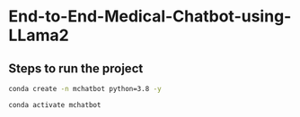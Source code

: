 # End-to-End-Medical-Chatbot-using-LLama2

## Steps to run the project

```bash
conda create -n mchatbot python=3.8 -y
```

```bash
conda activate mchatbot
```

